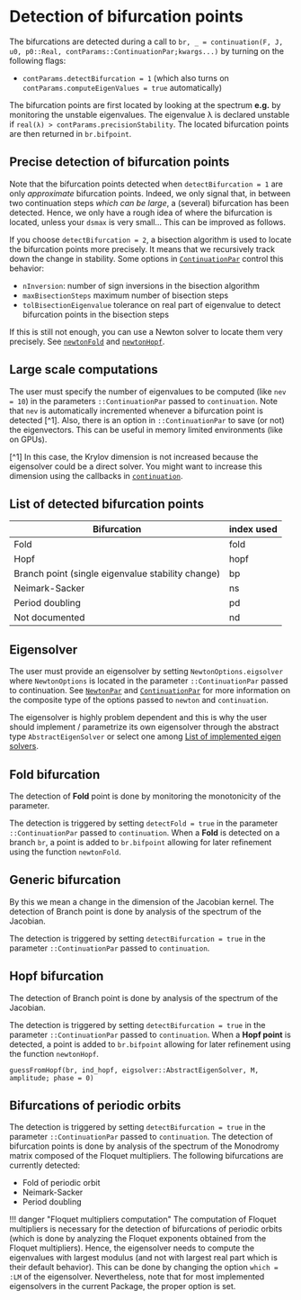 # Detection of bifurcation points

The bifurcations are detected during a call to `br, _ = continuation(F, J, u0, p0::Real, contParams::ContinuationPar;kwargs...)` by turning on the following flags:

- `contParams.detectBifurcation = 1` (which also turns on `contParams.computeEigenValues = true` automatically)

The bifurcation points are first located by looking at the spectrum **e.g.** by monitoring the unstable eigenvalues. The eigenvalue λ is declared unstable if `real(λ) > contParams.precisionStability`. The located bifurcation points are then returned in `br.bifpoint`. 
    
## Precise detection of bifurcation points    

Note that the bifurcation points detected when `detectBifurcation = 1` are only *approximate* bifurcation points. Indeed, we only signal that, in between two continuation steps *which can be large*, a (several) bifurcation has been detected. Hence, we only have a rough idea of where the bifurcation is located, unless your `dsmax` is very small... This can be improved as follows.

If you choose `detectBifurcation = 2`, a bisection algorithm is used to locate the bifurcation points more precisely. It means that we recursively track down the change in stability. Some options in [`ContinuationPar`](@ref) control this behavior:

- `nInversion`: number of sign inversions in the bisection algorithm
- `maxBisectionSteps` maximum number of bisection steps
- `tolBisectionEigenvalue` tolerance on real part of eigenvalue to detect bifurcation points in the bisection steps

If this is still not enough, you can use a Newton solver to locate them very precisely. See [`newtonFold`](@ref) and [`newtonHopf`](@ref).

## Large scale computations

The user must specify the number of eigenvalues to be computed (like `nev = 10`) in the parameters `::ContinuationPar` passed to `continuation`. Note that `nev` is automatically incremented whenever a bifurcation point is detected [^1]. Also, there is an option in `::ContinuationPar` to save (or not) the eigenvectors. This can be useful in memory limited environments (like on GPUs).
    
[^1] In this case, the Krylov dimension is not increased because the eigensolver could be a direct solver. You might want to increase this dimension using the callbacks in [`continuation`](@ref). 

## List of detected bifurcation points
|Bifurcation|index used|
|---|---|
| Fold | fold |
| Hopf | hopf |
| Branch point (single eigenvalue stability change) | bp |
| Neimark-Sacker | ns |
| Period doubling | pd |
| Not documented | nd |

## Eigensolver

The user must provide an eigensolver by setting `NewtonOptions.eigsolver` where `NewtonOptions` is located in the parameter `::ContinuationPar` passed to continuation. See [`NewtonPar`](@ref) and [`ContinuationPar`](@ref) for more information on the composite type of the options passed to `newton` and `continuation`.

The eigensolver is highly problem dependent and this is why the user should implement / parametrize its own eigensolver through the abstract type `AbstractEigenSolver` or select one among [List of implemented eigen solvers](@ref).

## Fold bifurcation
The detection of **Fold** point is done by monitoring  the monotonicity of the parameter.

The detection is triggered by setting `detectFold = true` in the parameter `::ContinuationPar` passed to `continuation`. When a **Fold** is detected on a branch `br`, a point is added to `br.bifpoint` allowing for later refinement using the function `newtonFold`.

## Generic bifurcation

By this we mean a change in the dimension of the Jacobian kernel. The detection of Branch point is done by analysis of the spectrum of the Jacobian.

The detection is triggered by setting `detectBifurcation = true` in the parameter `::ContinuationPar` passed to `continuation`. 

## Hopf bifurcation

The detection of Branch point is done by analysis of the spectrum of the Jacobian.

The detection is triggered by setting `detectBifurcation = true` in the parameter `::ContinuationPar` passed to `continuation`. When a **Hopf point** is detected, a point is added to `br.bifpoint` allowing for later refinement using the function `newtonHopf`.

```@docs
guessFromHopf(br, ind_hopf, eigsolver::AbstractEigenSolver, M, amplitude; phase = 0)
```

## Bifurcations of periodic orbits
The detection is triggered by setting `detectBifurcation = true` in the parameter `::ContinuationPar` passed to `continuation`. The detection of bifurcation points is done by analysis of the spectrum of the Monodromy matrix composed of the Floquet multipliers. The following bifurcations are currently detected:

- Fold of periodic orbit
- Neimark-Sacker 
- Period doubling

!!! danger "Floquet multipliers computation"
    The computation of Floquet multipliers is necessary for the detection of bifurcations of periodic orbits (which is done by analyzing the Floquet exponents obtained from the Floquet multipliers). Hence, the eigensolver needs to compute the eigenvalues with largest modulus (and not with largest real part which is their default behavior). This can be done by changing the option `which = :LM` of the eigensolver. Nevertheless, note that for most implemented eigensolvers in the current Package, the proper option is set.   